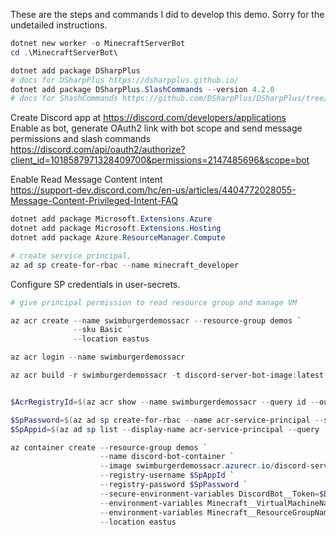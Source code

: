 These are the steps and commands I did to develop this demo.
Sorry for the undetailed instructions.

```powershell
dotnet new worker -o MinecraftServerBot
cd .\MinecraftServerBot\
```

```powershell
dotnet add package DSharpPlus
# docs for DSharpPlus https://dsharpplus.github.io/
dotnet add package DSharpPlus.SlashCommands --version 4.2.0
# docs for ShashCommands https://github.com/DSharpPlus/DSharpPlus/tree/master/DSharpPlus.SlashCommands  
```

Create Discord app at https://discord.com/developers/applications   
Enable as bot, generate OAuth2 link with bot scope and send message permissions and slash commands   
https://discord.com/api/oauth2/authorize?client_id=1018587971328409700&permissions=2147485696&scope=bot    

Enable Read Message Content intent    
https://support-dev.discord.com/hc/en-us/articles/4404772028055-Message-Content-Privileged-Intent-FAQ   

```powershell
dotnet add package Microsoft.Extensions.Azure
dotnet add package Microsoft.Extensions.Hosting
dotnet add package Azure.ResourceManager.Compute
```

```powershell
# create service principal, 
az ad sp create-for-rbac --name minecraft_developer
```

Configure SP credentials in user-secrets.

```powershell
# give principal permission to read resource group and manage VM

az acr create --name swimburgerdemossacr --resource-group demos `
              --sku Basic `
              --location eastus

az acr login --name swimburgerdemossacr

az acr build -r swimburgerdemossacr -t discord-server-bot-image:latest .


$AcrRegistryId=$(az acr show --name swimburgerdemossacr --query id --output tsv)

$SpPassword=$(az ad sp create-for-rbac --name acr-service-principal --scopes $AcrRegistryId --role acrpull --query password --output tsv)
$SpAppid=$(az ad sp list --display-name acr-service-principal --query [0].appId -o tsv)

az container create --resource-group demos `
                    --name discord-bot-container `
                    --image swimburgerdemossacr.azurecr.io/discord-server-bot-image:latest `
                    --registry-username $SpAppId `
                    --registry-password $SpPassword `
                    --secure-environment-variables DiscordBot__Token=$DiscordBotToken `
                    --environment-variables Minecraft__VirtualMachineName=minecraft `
                    --environment-variables Minecraft__ResourceGroupName=minecraft `
                    --location eastus
```